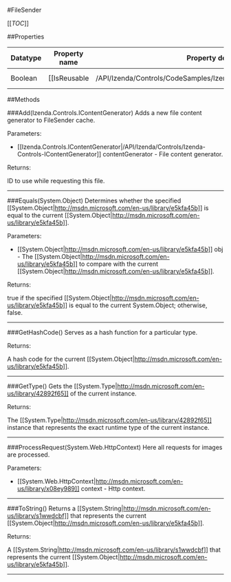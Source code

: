 #FileSender

[[_TOC_]]

##Properties

|Datatype|Property name|Property description|Default Value|
|:-------|:----------:|:-----------------:|:-----------:|
|Boolean|[[IsReusable|/API/Izenda/Controls/CodeSamples/Izenda_Controls_FileSender_IsReusable]]| Always reusable. |True|


##Methods

###Add(Izenda.Controls.IContentGenerator)
 Adds a new file content generator to FileSender cache. 

Parameters: 

* [[Izenda.Controls.IContentGenerator|/API/Izenda/Controls/Izenda-Controls-IContentGenerator]] contentGenerator  - File content generator.





Returns:

ID to use while requesting this file.


---


###Equals(System.Object)
Determines whether the specified [[System.Object|http://msdn.microsoft.com/en-us/library/e5kfa45b]] is equal to the current [[System.Object|http://msdn.microsoft.com/en-us/library/e5kfa45b]].

Parameters: 

* [[System.Object|http://msdn.microsoft.com/en-us/library/e5kfa45b]] obj  - The [[System.Object|http://msdn.microsoft.com/en-us/library/e5kfa45b]] to compare with the current [[System.Object|http://msdn.microsoft.com/en-us/library/e5kfa45b]].





Returns:

true if the specified [[System.Object|http://msdn.microsoft.com/en-us/library/e5kfa45b]] is equal to the current System.Object; otherwise, false.


---


###GetHashCode()
 Serves as a hash function for a particular type.  





Returns:

A hash code for the current [[System.Object|http://msdn.microsoft.com/en-us/library/e5kfa45b]].


---


###GetType()
Gets the [[System.Type|http://msdn.microsoft.com/en-us/library/42892f65]] of the current instance.





Returns:

The [[System.Type|http://msdn.microsoft.com/en-us/library/42892f65]] instance that represents the exact runtime type of the current instance.


---


###ProcessRequest(System.Web.HttpContext)
 Here all requests for images are processed. 

Parameters: 

* [[System.Web.HttpContext|http://msdn.microsoft.com/en-us/library/x08ey989]] context  - Http context.






---


###ToString()
Returns a [[System.String|http://msdn.microsoft.com/en-us/library/s1wwdcbf]] that represents the current [[System.Object|http://msdn.microsoft.com/en-us/library/e5kfa45b]].





Returns:

A [[System.String|http://msdn.microsoft.com/en-us/library/s1wwdcbf]] that represents the current [[System.Object|http://msdn.microsoft.com/en-us/library/e5kfa45b]].


---


